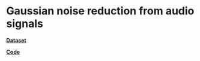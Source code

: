 # Gaussian noise reduction from audio signals




**[Dataset](https://github.com/microsoft/MS-SNSD/tree/master/clean_test)**

**[Code](Gaussian_noise_reduction_from_audio_signals.ipynb)**

